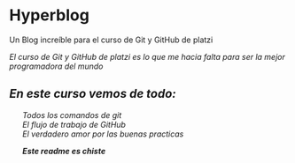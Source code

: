 # Hyperblog
Un Blog increíble para el curso de Git y GitHub de platzi 


<i>El curso de Git y GitHub de platzi es lo que me hacia falta para ser la mejor programadora del mundo

## En este curso vemos de todo:

<ul> Todos los comandos de git <br>
El flujo de trabajo de GitHub <br>
El verdadero amor por las buenas practicas<br>

<b>Este readme es chiste